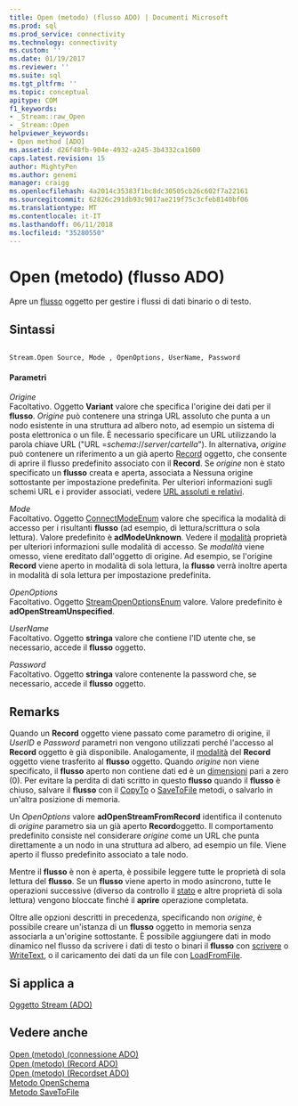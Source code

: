 ```yaml
---
title: Open (metodo) (flusso ADO) | Documenti Microsoft
ms.prod: sql
ms.prod_service: connectivity
ms.technology: connectivity
ms.custom: ''
ms.date: 01/19/2017
ms.reviewer: ''
ms.suite: sql
ms.tgt_pltfrm: ''
ms.topic: conceptual
apitype: COM
f1_keywords:
- _Stream::raw_Open
- _Stream::Open
helpviewer_keywords:
- Open method [ADO]
ms.assetid: d26f48fb-904e-4932-a245-3b4332ca1600
caps.latest.revision: 15
author: MightyPen
ms.author: genemi
manager: craigg
ms.openlocfilehash: 4a2014c35383f1bc8dc30505cb26c602f7a22161
ms.sourcegitcommit: 62826c291db93c9017ae219f75c3cfeb8140bf06
ms.translationtype: MT
ms.contentlocale: it-IT
ms.lasthandoff: 06/11/2018
ms.locfileid: "35280550"
---
```

# <a name="open-method-ado-stream"></a>Open (metodo) (flusso ADO)
Apre un [flusso](../../../ado/reference/ado-api/stream-object-ado.md) oggetto per gestire i flussi di dati binario o di testo.  
  
## <a name="syntax"></a>Sintassi  
  
```  
  
Stream.Open Source, Mode , OpenOptions, UserName, Password  
```  
  
#### <a name="parameters"></a>Parametri  
 *Origine*  
 Facoltativo. Oggetto **Variant** valore che specifica l'origine dei dati per il **flusso**. *Origine* può contenere una stringa URL assoluto che punta a un nodo esistente in una struttura ad albero noto, ad esempio un sistema di posta elettronica o un file. È necessario specificare un URL utilizzando la parola chiave URL ("URL =*schema*://*server*/*cartella*"). In alternativa, *origine* può contenere un riferimento a un già aperto [Record](../../../ado/reference/ado-api/record-object-ado.md) oggetto, che consente di aprire il flusso predefinito associato con il **Record**. Se *origine* non è stato specificato un **flusso** creata e aperta, associata a Nessuna origine sottostante per impostazione predefinita. Per ulteriori informazioni sugli schemi URL e i provider associati, vedere [URL assoluti e relativi](../../../ado/guide/data/absolute-and-relative-urls.md).  
  
 *Mode*  
 Facoltativo. Oggetto [ConnectModeEnum](../../../ado/reference/ado-api/connectmodeenum.md) valore che specifica la modalità di accesso per i risultanti **flusso** (ad esempio, di lettura/scrittura o sola lettura). Valore predefinito è **adModeUnknown**. Vedere il [modalità](../../../ado/reference/ado-api/mode-property-ado.md) proprietà per ulteriori informazioni sulle modalità di accesso. Se *modalità* viene omesso, viene ereditato dall'oggetto di origine. Ad esempio, se l'origine **Record** viene aperto in modalità di sola lettura, la **flusso** verrà inoltre aperta in modalità di sola lettura per impostazione predefinita.  
  
 *OpenOptions*  
 Facoltativo. Oggetto [StreamOpenOptionsEnum](../../../ado/reference/ado-api/streamopenoptionsenum.md) valore. Valore predefinito è **adOpenStreamUnspecified**.  
  
 *UserName*  
 Facoltativo. Oggetto **stringa** valore che contiene l'ID utente che, se necessario, accede il **flusso** oggetto.  
  
 *Password*  
 Facoltativo. Oggetto **stringa** valore contenente la password che, se necessario, accede il **flusso** oggetto.  
  
## <a name="remarks"></a>Remarks  
 Quando un **Record** oggetto viene passato come parametro di origine, il *UserID* e *Password* parametri non vengono utilizzati perché l'accesso al **Record** oggetto è già disponibile. Analogamente, il [modalità](../../../ado/reference/ado-api/mode-property-ado.md) del **Record** oggetto viene trasferito al **flusso** oggetto. Quando *origine* non viene specificato, il **flusso** aperto non contiene dati ed è un [dimensioni](../../../ado/reference/ado-api/size-property-ado-stream.md) pari a zero (0). Per evitare la perdita di dati scritto in questo **flusso** quando il **flusso** è chiuso, salvare il **flusso** con il [CopyTo](../../../ado/reference/ado-api/copyto-method-ado.md) o [ SaveToFile](../../../ado/reference/ado-api/savetofile-method.md) metodi, o salvarlo in un'altra posizione di memoria.  
  
 Un *OpenOptions* valore **adOpenStreamFromRecord** identifica il contenuto di *origine* parametro sia un già aperto **Record**oggetto. Il comportamento predefinito consiste nel considerare *origine* come un URL che punta direttamente a un nodo in una struttura ad albero, ad esempio un file. Viene aperto il flusso predefinito associato a tale nodo.  
  
 Mentre il **flusso** è non è aperta, è possibile leggere tutte le proprietà di sola lettura del **flusso**. Se un **flusso** viene aperto in modo asincrono, tutte le operazioni successive (diverso da controllo il [stato](../../../ado/reference/ado-api/state-property-ado.md) e altre proprietà di sola lettura) vengono bloccate finché il **aprire** operazione completata.  
  
 Oltre alle opzioni descritti in precedenza, specificando non *origine*, è possibile creare un'istanza di un **flusso** oggetto in memoria senza associarla a un'origine sottostante. È possibile aggiungere dati in modo dinamico nel flusso da scrivere i dati di testo o binari il **flusso** con [scrivere](../../../ado/reference/ado-api/write-method.md) o [WriteText](../../../ado/reference/ado-api/writetext-method.md), o il caricamento dei dati da un file con [ LoadFromFile](../../../ado/reference/ado-api/loadfromfile-method-ado.md).  
  
## <a name="applies-to"></a>Si applica a  
 [Oggetto Stream (ADO)](../../../ado/reference/ado-api/stream-object-ado.md)  
  
## <a name="see-also"></a>Vedere anche  
 [Open (metodo) (connessione ADO)](../../../ado/reference/ado-api/open-method-ado-connection.md)   
 [Open (metodo) (Record ADO)](../../../ado/reference/ado-api/open-method-ado-record.md)   
 [Open (metodo) (Recordset ADO)](../../../ado/reference/ado-api/open-method-ado-recordset.md)   
 [Metodo OpenSchema](../../../ado/reference/ado-api/openschema-method.md)   
 [Metodo SaveToFile](../../../ado/reference/ado-api/savetofile-method.md)
